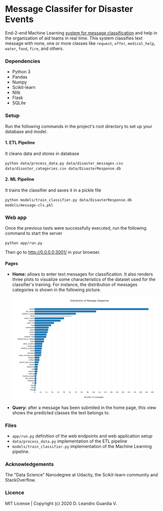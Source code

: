 # Message Classifer for Disaster Events

End-2-end Machine Learning [system for message classification](https://github.com/leanguardia/disaster-message-classifier) and help in the organization of aid teams in
real time. This system classifies text message with none, one or more classes like `request`,
`offer`, `medical_help`, `water`, `food`, `fire`, and others.

### Dependencies
- Python 3
- Pandas
- Numpy
- Scikit-learn
- Nltk
- Flask
- SQLite

### Setup
Run the following commands in the project's root directory to set up your database and model.

#### 1. ETL Pipeline
It cleans data and stores in database

`python data/process_data.py data/disaster_messages.csv data/disaster_categories.csv data/DisasterResponse.db`

#### 2. ML Pipeline
It trains the classifier and saves it in a pickle file

`python models/train_classifier.py data/DisasterResponse.db models/message-cls.pkl`

### Web app
Once the previous tasts were successfully executed, run the following command to start the server

`python app/run.py`

Then go to http://0.0.0.0:3001/ in your browser.

#### Pages

- **Home:** allows to enter text messages for classification. It also renders three plots to
  visualize some characteristics of the dataset used for the classifier's training. For
  instance, the distribution of messages categories is shown in the following picture.

  ![Message Category Distribution](app/message_distribution.png)
  
- **Query:** after a message has been submited in the home page, this view shows the
  predicted classes the text belongs to.

### Files

- `app/run.py` definition of the web endpoints and web application setup
- `data/process_data.py` implementation of the ETL pipeline
- `models/train_classifier.py` implementation of the Machine Learning pipeline.

### Acknowledgements
The "Data Science" Nanodegree at Udacity, the Scikit-learn community and StackOverflow.

### Licence
MIT License | Copyright (c) 2020 D. Leandro Guardia V.
